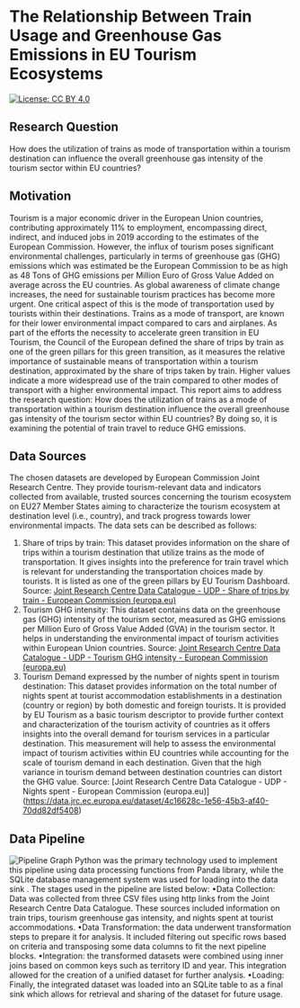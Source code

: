 # The Relationship Between Train Usage and Greenhouse Gas Emissions in EU Tourism Ecosystems
[![License: CC BY 4.0](https://img.shields.io/badge/License-CC_BY_4.0-lightgrey.svg)](https://creativecommons.org/licenses/by/4.0/)
## Research Question
How does the utilization of trains as mode of transportation within a tourism destination
can influence the overall greenhouse gas intensity of the tourism sector within EU countries?

## Motivation
Tourism is a major economic driver in the European Union countries, contributing approximately 11% to employment, encompassing direct, indirect, and induced jobs in 2019 according to the estimates of the European Commission. However, the influx of tourism poses significant environmental challenges, particularly in terms of greenhouse gas (GHG) emissions which was estimated be the European Commission to be as high as 48 Tons of GHG emissions per Million Euro of Gross Value Added on average across the EU countries. As global awareness of climate change increases, the need for sustainable tourism practices has become more urgent. One critical aspect of this is the mode of transportation used by tourists within their destinations. Trains as a mode of transport, are known for their lower environmental impact compared to cars and airplanes. As part of the efforts the necessity to accelerate green transition in EU Tourism, the Council of the European defined the share of trips by train as one of the green pillars for this green transition, as it measures the relative importance of sustainable means of transportation within a tourism destination, approximated by the share of trips taken by train. Higher values indicate a more widespread use of the train compared to other modes of transport with a higher environmental impact. This report aims to address the research question: How does the utilization of trains as a mode of transportation within a tourism destination influence the overall greenhouse gas intensity of the tourism sector within EU countries? By doing so, it is examining the potential of train travel to reduce GHG emissions. 

## Data Sources
The chosen datasets are developed by European Commission Joint Research Centre. They provide tourism-relevant data and indicators collected from available, trusted sources concerning the tourism ecosystem on EU27 Member States aiming to characterize the tourism ecosystem at destination level (i.e., country), and track progress towards lower environmental impacts. The data sets can be described as follows: 
1. Share of trips by train: This dataset provides information on the share of trips within a tourism destination that utilize trains as the mode of transportation. It gives insights into the preference for train travel which is relevant for understanding the transportation choices made by tourists. It is listed as one of the green pillars by EU Tourism Dashboard.
Source: [Joint Research Centre Data Catalogue - UDP - Share of trips by train - European Commission (europa.eu)](https://data.jrc.ec.europa.eu/dataset/fdfc3d62-86dd-4104-853f-2c89e676561f)
2. Tourism GHG intensity: This dataset contains data on the greenhouse gas (GHG) intensity of the tourism sector, measured as GHG emissions per Million Euro of Gross Value Added (GVA) in the tourism sector. It helps in understanding the environmental impact of tourism activities within European Union countries. 
Source: [Joint Research Centre Data Catalogue - UDP - Tourism GHG intensity - European Commission (europa.eu)](https://data.jrc.ec.europa.eu/dataset/1c837ec8-9d2e-4f6e-be91-bafc812a1c7b)
3. Tourism Demand expressed by the number of nights spent in tourism destination: This dataset provides information on the total number of nights spent at tourist accommodation establishments in a destination (country or region) by both domestic and foreign tourists. It is provided by EU Tourism as a basic tourism descriptor to provide further context and characterization of the tourism activity of countries as it offers insights into the overall demand for tourism services in a particular destination. This measurement will help to assess the environmental impact of tourism activities within EU countries while accounting for the scale of tourism demand in each destination. Given that the high variance in tourism demand between destination countries can distort the GHG value. 
Source: [Joint Research Centre Data Catalogue - UDP - Nights spent - European Commission (europa.eu)]
(https://data.jrc.ec.europa.eu/dataset/4c16628c-1e56-45b3-af40-70dd82df5408)
## Data Pipeline
![Pipeline Graph](https://github.com/hendhussienfau/MADE-HH/assets/104495535/dc2d30e7-4ce5-4912-b268-d266a81e1c26)
Python was the primary technology used to implement this pipeline using data processing functions from Panda library, while the SQLite database management system was used for loading into the data sink . The stages used in the pipeline are listed below: 
•Data Collection: Data was collected from three CSV files using http links from the Joint Research Centre Data Catalogue. These sources included information on train trips, tourism greenhouse gas intensity, and nights spent at tourist accommodations.
•Data Transformation: the data underwent transformation steps to prepare it for analysis. It included filtering out specific rows based on criteria and transposing some data columns to fit the next pipeline blocks. 
•Integration: the transformed datasets were combined using inner joins based on common keys such as territory ID and year. This integration allowed for the creation of a unified dataset for further analysis.
•Loading: Finally, the integrated dataset was loaded into an SQLite table to as a final sink which allows for retrieval and sharing of the dataset for future usage.


